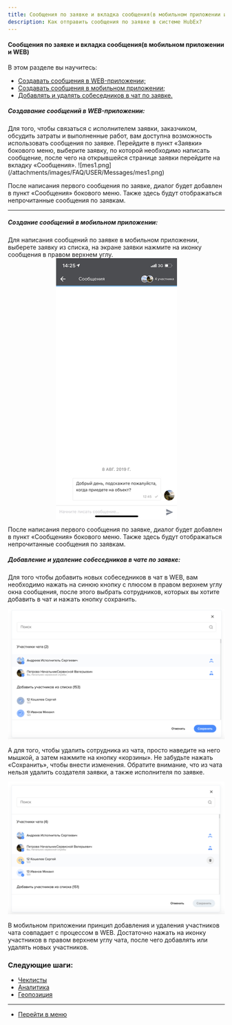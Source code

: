```yaml
---
title: Сообщения по заявке и вкладка сообщения(в мобильном приложении и WEB).
description: Как отправить сообщения по заявке в системе HubEx?
---
```


<!-- Yandex.Metrika counter -->
<script type="text/javascript" >
   (function(m,e,t,r,i,k,a){m[i]=m[i]||function(){(m[i].a=m[i].a||[]).push(arguments)};
   m[i].l=1*new Date();k=e.createElement(t),a=e.getElementsByTagName(t)[0],k.async=1,k.src=r,a.parentNode.insertBefore(k,a)})
   (window, document, "script", "https://mc.yandex.ru/metrika/tag.js", "ym");
   ym('{{ site.yandex_metric }}', "init", {
        id:'{{ site.yandex_metric }}',
        clickmap:true,
        trackLinks:true,
        accurateTrackBounce:true,
        webvisor:true
   });
</script>
<noscript><div><img src="https://mc.yandex.ru/watch/'{{ site.yandex_metric }}'" style="position:absolute; left:-9999px;" alt="" /></div></noscript>
<!-- /Yandex.Metrika counter -->

#### Сообщения по заявке и вкладка сообщения(в мобильном приложении и WEB)
В этом разделе вы научитесь:
<html>
  <meta charset="utf-8">
  <title>Быстрый переход внутри документа</title>
 <ul>
       <li><a href="#webmess">Создавать сообщения в WEB-приложении;</a></li>
       <li><a href="#mobmess">Создавать сообщения в мобильном приложении;</a></li>
       <li><a href="#chatadd">Добавлять и удалять собеседников в чат по заявке.</a></li>
 </ul>
</html>

<h5 id="webmess">Создавание сообщений в WEB-приложении: </h5>
Для того, чтобы связаться с исполнителем заявки, заказчиком, обсудить затраты и выполненные работ, вам доступна возможность использовать сообщения по заявке. Перейдите в пункт «Заявки» бокового меню, выберите заявку, по которой необходимо написать сообщение, после чего на открывшейся странице заявки перейдите на вкладку «Сообщения».
![mes1.png](/attachments/images/FAQ/USER/Messages/mes1.png)

После написания первого сообщения по заявке, диалог будет добавлен в пункт «Сообщения» бокового меню. Также здесь будут отображаться непрочитанные сообщения по заявкам.

----
<h5 id="mobmess">Создание сообщений в мобильном приложении: </h5>
Для написания сообщений по заявке в мобильном приложении, выберете заявку из списка, на экране заявки нажмите на иконку сообщения в правом верхнем углу.
<div>
  <img  style="margin: 0 auto; display: block; max-width: 100%;" src="/attachments/images/FAQ/USER/Messages/mes2.jpg" />
</div>

После написания первого сообщения по заявке, диалог будет добавлен в пункт «Сообщения» бокового меню. Также здесь будут отображаться непрочитанные сообщения по заявкам.

<h5 id="chatadd">Добавление и удаление собеседников в чате по заявке: </h5>
Для того чтобы добавить новых собеседников в чат в WEB, вам необходимо нажать на синюю кнопку с плюсом в правом верхнем углу окна сообщения, после этого выбрать сотрудников, которых вы хотите добавить в чат и нажать кнопку сохранить.

![mes3.png](/attachments/images/FAQ/USER/Messages/mes3.png)

А для того, чтобы удалить сотрудника из чата, просто наведите на него мышкой, а затем нажмите на кнопку «корзины». Не забудьте нажать «Сохранить», чтобы внести изменения. Обратите внимание, что из чата нельзя удалить создателя заявки, а также исполнителя по заявке.

![mes4.png](/attachments/images/FAQ/USER/Messages/mes4.png)

В мобильном приложении принцип добавления и удаления участников чата совпадает с процессом в WEB. Достаточно нажать на иконку участников в правом верхнем углу чата, после чего добавлять или удалять новых участников.


### Следующие шаги:
- [Чеклисты](./Checklists.md)
- [Аналитика](./Analytics.md)
- [Геопозиция](./GeoPosition.md)


___
- [Перейти в меню](http://wiki.hubex.ru)

